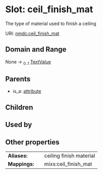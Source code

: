 
# Slot: ceil_finish_mat


The type of material used to finish a ceiling

URI: [nmdc:ceil_finish_mat](https://microbiomedata/meta/ceil_finish_mat)


## Domain and Range

None &#8594;  <sub>0..1</sub> [TextValue](TextValue.md)

## Parents

 *  is_a: [attribute](attribute.md)

## Children


## Used by


## Other properties

|  |  |  |
| --- | --- | --- |
| **Aliases:** | | ceiling finish material |
| **Mappings:** | | mixs:ceil_finish_mat |

